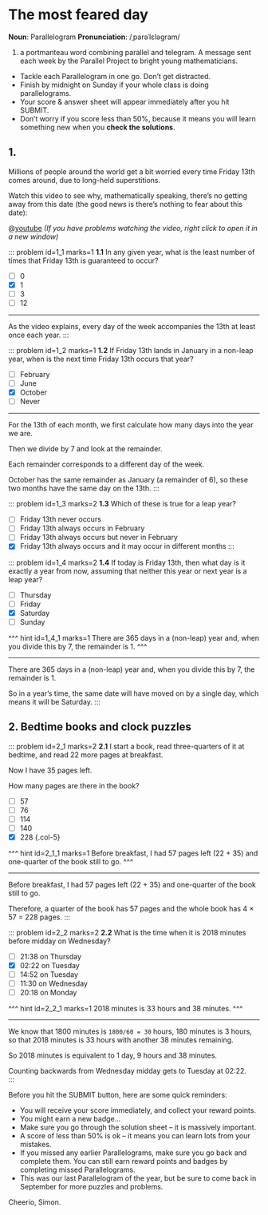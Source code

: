 # The most feared day

<div class="dictionary">

__Noun__: Parallelogram
__Pronunciation__: /ˌparəˈlɛləɡram/

1. a portmanteau word combining parallel and telegram. A message sent each
week by the Parallel Project to bright young mathematicians.

</div>

*	Tackle each Parallelogram in one go. Don’t get distracted.
*	Finish by midnight on Sunday if your whole class is doing parallelograms.
*	Your score & answer sheet will appear immediately after you hit SUBMIT.
*	Don’t worry if you score less than 50%, because it means you will learn something new when you __check the solutions__.


## 1. 

Millions of people around the world get a bit worried every time Friday 13th comes around, due to long-held superstitions.  

Watch this video to see why, mathematically speaking, there’s no getting away from this date (the good news is there’s nothing to fear about this date):

@[youtube](0nMlUF6itqw?end=345&rel=0) _(If you have problems watching the video, right click to open it in a new window)_

::: problem id=1_1 marks=1
__1.1__ In any given year, what is the least number of times that Friday 13th is guaranteed to occur?

* [ ] 0
* [x] 1
* [ ] 3
* [ ] 12

---

As the video explains, every day of the week accompanies the 13th at least once each year.
:::

::: problem id=1_2 marks=1
__1.2__ If Friday 13th lands in January in a non-leap year, when is the next time Friday 13th occurs that year?

* [ ] February
* [ ] June
* [x] October
* [ ] Never

---

For the 13th of each month, we first calculate how many days into the year we are.  

Then we divide by 7 and look at the remainder.  

Each remainder corresponds to a different day of the week.  

October has the same remainder as January (a remainder of 6), so these two months have the same day on the 13th.
:::

::: problem id=1_3 marks=2
__1.3__ Which of these is true for a leap year?

* [ ] Friday 13th never occurs
* [ ] Friday 13th always occurs in February
* [ ] Friday 13th always occurs but never in February
* [x] Friday 13th always occurs and it may occur in different months
:::

::: problem id=1_4 marks=2
__1.4__ If today is Friday 13th, then what day is it exactly a year from now, assuming that neither this year or next year is a leap year?  

* [ ] Thursday
* [ ] Friday
* [x] Saturday
* [ ] Sunday

^^^ hint id=1_4_1 marks=1
There are 365 days in a (non-leap) year and, when you divide this by 7, the remainder is 1.
^^^

---

There are 365 days in a (non-leap) year and, when you divide this by 7, the remainder is 1.  

So in a year’s time, the same date will have moved on by a single day, which means it will be Saturday.
:::


## 2. Bedtime books and clock puzzles

<!--- PMC (2018) Q3 --->
::: problem id=2_1 marks=2
__2.1__ I start a book, read three-quarters of it at bedtime, and read 22 more pages at breakfast.  

Now I have 35 pages left.  

How many pages are there in the book?  

* [ ] 57
* [ ] 76
* [ ] 114
* [ ] 140
* [x] 228
{.col-5}

^^^ hint id=2_1_1 marks=1
Before breakfast, I had 57 pages left (22 + 35) and one-quarter of the book still to go.
^^^

---

Before breakfast, I had 57 pages left (22 + 35) and one-quarter of the book still to go.  

Therefore, a quarter of the book has 57 pages and the whole book has 4 × 57 = 228 pages.
:::

<!--- PMC (2018) Q16 --->
::: problem id=2_2 marks=2 
__2.2__ What is the time when it is 2018 minutes before midday on Wednesday?

* [ ] 21:38 on Thursday
* [x] 02:22 on Tuesday
* [ ] 14:52 on Tuesday
* [ ] 11:30 on Wednesday
* [ ] 20:18 on Monday

^^^ hint id=2_2_1 marks=1
2018 minutes is 33 hours and 38 minutes.
^^^

---

We know that 1800 minutes is `1800/60 = 30` hours, 180 minutes is 3 hours, so that 2018 minutes is 33 hours with another 38 minutes remaining.  

So 2018 minutes is equivalent to 1 day, 9 hours and 38 minutes.  

Counting backwards from Wednesday midday gets to Tuesday at 02:22.  
:::


Before you hit the SUBMIT button, here are some quick reminders:

*	You will receive your score immediately, and collect your reward points.
*	You might earn a new badge...  
*	Make sure you go through the solution sheet – it is massively important.
*	A score of less than 50% is ok – it means you can learn lots from your mistakes.
*	If you missed any earlier Parallelograms, make sure you go back and complete them. You can still earn reward points and badges by completing missed Parallelograms.
*   This was our last Parallelogram of the year, but be sure to come back in September for more puzzles and problems.

Cheerio,
Simon.